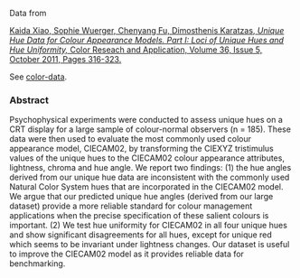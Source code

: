 Data from

[Kaida Xiao, Sophie Wuerger, Chenyang Fu, Dimosthenis Karatzas,
_Unique Hue Data for Colour Appearance Models. Part I: Loci of Unique Hues and
Hue Uniformity,_
Color Reseach and Application, Volume 36, Issue 5, October 2011, Pages
316-323.](https://doi.org/10.1002/col.20637)

See [color-data](https://github.com/nschloe/color-data).

### Abstract

Psychophysical experiments were conducted to assess unique hues on a CRT
display for a large sample of colour-normal observers (n = 185). These data
were then used to evaluate the most commonly used colour appearance model,
CIECAM02, by transforming the CIEXYZ tristimulus values of the unique hues to
the CIECAM02 colour appearance attributes, lightness, chroma and hue angle. We
report two findings: (1) the hue angles derived from our unique hue data are
inconsistent with the commonly used Natural Color System hues that are
incorporated in the CIECAM02 model. We argue that our predicted unique hue
angles (derived from our large dataset) provide a more reliable standard for
colour management applications when the precise specification of these salient
colours is important. (2) We test hue uniformity for CIECAM02 in all four
unique hues and show significant disagreements for all hues, except for unique
red which seems to be invariant under lightness changes. Our dataset is useful
to improve the CIECAM02 model as it provides reliable data for benchmarking.
